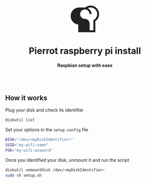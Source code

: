 <p align="center"><img src="https://raw.githubusercontent.com/pierrot-app/site/master/src/assets/images/Logo.svg"></p>

<h1 align="center">Pierrot raspberry pi install</h1>
<h4 align="center">Raspbian setup with ease</h4>

<br><br>

## How it works

Plug your disk and check its identifier
```bash
diskutil list
```

Set your options in the `setup.config` file
```bash
DISK="/dev/<myDiskIdentifier>"
SSID="my-wifi-name"
PSK="my-wifi-assword"
```

Once you identified your disk, unmount it and run the script
```bash
diskutil unmountDisk /dev/<myDiskIdentifier>
sudo sh setup.sh
```